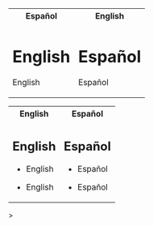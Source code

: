 <table>
<tr>
<th> Español </th>
<th> English </th>
</tr>
<tr>
<td>

# English

English

</td>
<td>

# Español

Español

</td>
</tr>
</table>

<table>
<tr>
<th> English </th>
<th> Español </th>
</tr>
<tr>
<td>

## English

* English

* English

</td>
<td>

## Español

* Español

* Español

</td>
</tr>
</table>>


</tr>
</table>

